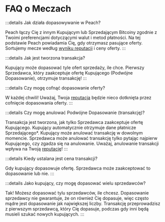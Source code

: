 # FAQ o Meczach

:::details Jak działa dopasowywanie w Peach?

Peach łączy Cię z innym Kupującym lub Sprzedającym Bitcoiny zgodnie z Twoimi preferencjami dotyczącymi walut i metod płatności.
Na tej podstawie Peach powiadamia Cię, gdy otrzymasz pasujące oferty.
Sortujemy mecze według [wyniku reputacji](/faq/account/#what-does-the-peach-score-mean) i ceny oferty.
:::

:::details Jak jest tworzona transakcja?

Kupujący może dopasować tyle ofert sprzedaży, ile chce.
Pierwszy Sprzedawca, który zaakceptuje ofertę Kupującego (Podwójne Dopasowanie), otrzymuje transakcję!
:::

:::details Czy mogę cofnąć dopasowanie oferty?

W każdej chwili!
Uważaj, Twoja [reputacja](/faq/account/#what-does-the-peach-score-mean) będzie nieco dotknięta przez cofnięcie dopasowania oferty.
:::

:::details Czy mogę anulować Podwójne Dopasowanie (transakcję)?

Transakcja jest tworzona, jak tylko Sprzedawca zaakceptuje ofertę Kupującego.
Kupujący automatycznie otrzymuje dane płatnicze Sprzedającego*.
Kupujący może anulować transakcję w dowolnym momencie.
Sprzedawca może anulować transakcję tylko pytając najpierw Kupującego, czy zgadza się na anulowanie.
Uważaj, anulowanie transakcji wpływa na Twoją [reputację](/faq/account/#what-does-the-peach-score-mean)!
:::

:::details Kiedy ustalana jest cena transakcji?

Gdy kupujący dopasowuje ofertę.
Sprzedawca może zaakceptować to dopasowanie lub nie.
:::

:::details Jako kupujący, czy mogę dopasować wielu sprzedawców?

Tak! Możesz dopasować tylu sprzedawców, ile chcesz. Dopasowanie sprzedawcy nie gwarantuje, że on również Cię dopasuje, więc często mądre jest dopasowanie jak największej liczby. Transakcję przeprowadzisz z pierwszym sprzedawcą, który Cię dopasuje, podczas gdy inni będą musieli szukać nowych kupujących.
:::
